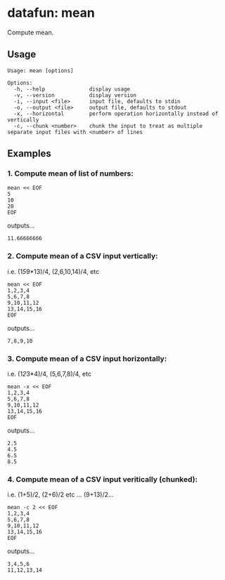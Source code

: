 datafun: mean
=============

Compute mean.



Usage
-----

    Usage: mean [options]

    Options:
      -h, --help              display usage
      -v, --version           display version
      -i, --input <file>      input file, defaults to stdin
      -o, --output <file>     output file, defaults to stdout
      -x, --horizontal        perform operation horizontally instead of vertically
      -c, --chunk <number>    chunk the input to treat as multiple separate input files with <number> of lines


Examples
--------

### 1. Compute mean of list of numbers:

    mean << EOF
    5
    10
    20
    EOF

outputs...

    11.66666666



### 2. Compute mean of a CSV input vertically:

i.e. (1*5*9*13)/4, (2,6,10,14)/4, etc

    mean << EOF
    1,2,3,4
    5,6,7,8
    9,10,11,12
    13,14,15,16
    EOF

outputs...

    7,8,9,10



### 3. Compute mean of a CSV input horizontally:

i.e. (1*2*3*4)/4, (5,6,7,8)/4, etc

    mean -x << EOF
    1,2,3,4
    5,6,7,8
    9,10,11,12
    13,14,15,16
    EOF

outputs...

    2.5
    4.5
    6.5
    8.5



### 4. Compute mean of a CSV input veritically (chunked):

i.e. (1+5)/2, (2+6)/2 etc ... (9+13)/2...

    mean -c 2 << EOF
    1,2,3,4
    5,6,7,8
    9,10,11,12
    13,14,15,16
    EOF

outputs...

    3,4,5,6
    11,12,13,14



